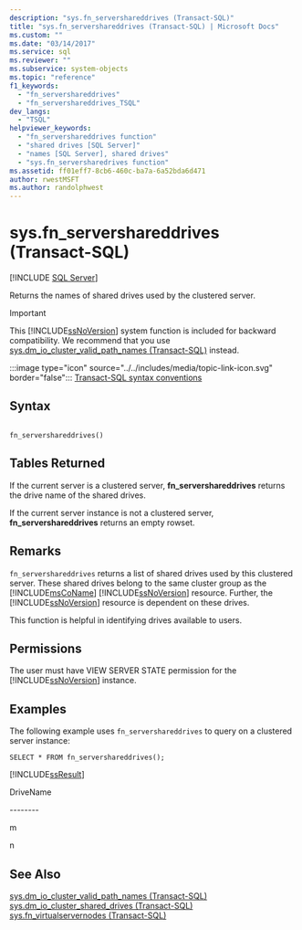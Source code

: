 ```yaml
---
description: "sys.fn_servershareddrives (Transact-SQL)"
title: "sys.fn_servershareddrives (Transact-SQL) | Microsoft Docs"
ms.custom: ""
ms.date: "03/14/2017"
ms.service: sql
ms.reviewer: ""
ms.subservice: system-objects
ms.topic: "reference"
f1_keywords: 
  - "fn_servershareddrives"
  - "fn_servershareddrives_TSQL"
dev_langs: 
  - "TSQL"
helpviewer_keywords: 
  - "fn_servershareddrives function"
  - "shared drives [SQL Server]"
  - "names [SQL Server], shared drives"
  - "sys.fn_serversharedrives function"
ms.assetid: ff01eff7-8cb6-460c-ba7a-6a52bda6d471
author: rwestMSFT
ms.author: randolphwest
---
```

# sys.fn_servershareddrives (Transact-SQL)
[!INCLUDE [SQL Server](../../includes/applies-to-version/sqlserver.md)]

  Returns the names of shared drives used by the clustered server.  
  
> [!IMPORTANT]  
>  This  [!INCLUDE[ssNoVersion](../../includes/ssnoversion-md.md)] system function is included for backward compatibility. We recommend that you use [sys.dm_io_cluster_valid_path_names &#40;Transact-SQL&#41;](../../relational-databases/system-dynamic-management-views/sys-dm-io-cluster-valid-path-names-transact-sql.md) instead.  
  
 :::image type="icon" source="../../includes/media/topic-link-icon.svg" border="false"::: [Transact-SQL syntax conventions](../../t-sql/language-elements/transact-sql-syntax-conventions-transact-sql.md)  
  
## Syntax  
  
```  
  
fn_servershareddrives()  
```  
  
## Tables Returned  
 If the current server is a clustered server, **fn_servershareddrives** returns the drive name of the shared drives.  
  
 If the current server instance is not a clustered server, **fn_servershareddrives** returns an empty rowset.  
  
## Remarks  
 `fn_servershareddrives` returns a list of shared drives used by this clustered server. These shared drives belong to the same cluster group as the [!INCLUDE[msCoName](../../includes/msconame-md.md)] [!INCLUDE[ssNoVersion](../../includes/ssnoversion-md.md)] resource. Further, the [!INCLUDE[ssNoVersion](../../includes/ssnoversion-md.md)] resource is dependent on these drives.  
  
 This function is helpful in identifying drives available to users.  
  
## Permissions  
 The user must have VIEW SERVER STATE permission for the [!INCLUDE[ssNoVersion](../../includes/ssnoversion-md.md)] instance.  
  
## Examples  
 The following example uses `fn_servershareddrives` to query on a clustered server instance:  
  
```  
SELECT * FROM fn_servershareddrives();  
```  
  
 [!INCLUDE[ssResult](../../includes/ssresult-md.md)]  
  
 DriveName  
  
 -------\-  
  
 m  
  
 n  
  
## See Also  
 [sys.dm_io_cluster_valid_path_names &#40;Transact-SQL&#41;](../../relational-databases/system-dynamic-management-views/sys-dm-io-cluster-valid-path-names-transact-sql.md)   
 [sys.dm_io_cluster_shared_drives &#40;Transact-SQL&#41;](../../relational-databases/system-dynamic-management-views/sys-dm-io-cluster-shared-drives-transact-sql.md)   
 [sys.fn_virtualservernodes &#40;Transact-SQL&#41;](../../relational-databases/system-functions/sys-fn-virtualservernodes-transact-sql.md)  
  
  
